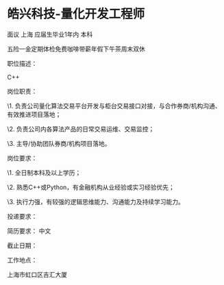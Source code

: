 # 皓兴科技-量化开发工程师

面议 上海 应届生毕业1年内 本科

五险一金定期体检免费咖啡带薪年假下午茶周末双休

职位描述：

C++

岗位职责：

\1. 负责公司量化算法交易平台开发与柜台交易接口对接，与合作券商/机构沟通、有效推进项目落地；

\2. 负责公司内各算法产品的日常交易运维、交易监控；

\3. 主导/协助团队券商/机构项目落地。

岗位要求：

\1. 全日制本科及以上学历；

\2. 熟悉C++或Python，有金融机构从业经验或实习经验优先；

\3. 执行力强，有较强的逻辑思维能力、沟通能力及持续学习能力。

投递要求：

简历要求： 中文

截止日期：

工作地点：

上海市虹口区吉汇大厦